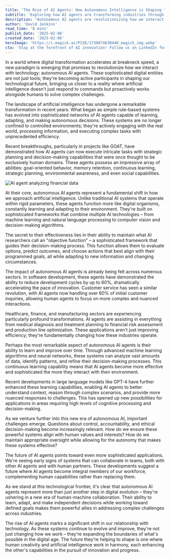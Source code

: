 ```yaml
---
title: 'The Rise of AI Agents: How Autonomous Intelligence is Shaping the Future'
subtitle: 'Exploring how AI agents are transforming industries through autonomous decision-making'
description: "Autonomous AI agents are revolutionizing how we interact with technology, evolving from simple rule-based systems to sophisticated networks capable of learning, adapting, and making independent decisions. From healthcare to finance, these AI agents are transforming industries while raising important questions about the future of human-machine collaboration."
author: 'David Jenkins'
read_time: '8 mins'
publish_date: '2025-02-06'
created_date: '2025-02-06'
heroImage: 'https://i.magick.ai/PIXE/1738874630440_magick_img.webp'
cta: 'Stay at the forefront of AI innovation! Follow us on LinkedIn for daily updates on autonomous AI agents and the future of technology.'
---
```


In a world where digital transformation accelerates at breakneck speed, a new paradigm is emerging that promises to revolutionize how we interact with technology: autonomous AI agents. These sophisticated digital entities are not just tools; they're becoming active participants in shaping our technological future, bringing us closer to a reality where artificial intelligence doesn't just respond to commands but proactively works alongside humans to solve complex challenges.

The landscape of artificial intelligence has undergone a remarkable transformation in recent years. What began as simple rule-based systems has evolved into sophisticated networks of AI agents capable of learning, adapting, and making autonomous decisions. These systems are no longer confined to controlled environments; they're actively engaging with the real world, processing information, and executing complex tasks with unprecedented efficiency.

Recent breakthroughs, particularly in projects like GOAT, have demonstrated how AI agents can now execute intricate tasks with strategic planning and decision-making capabilities that were once thought to be exclusively human domains. These agents possess an impressive array of abilities: goal-oriented behavior, memory retention, continuous learning, strategic planning, environmental awareness, and even social capabilities.

![AI agent analyzing financial data](https://i.magick.ai/PIXE/1738874630444_magick_img.webp)

At their core, autonomous AI agents represent a fundamental shift in how we approach artificial intelligence. Unlike traditional AI systems that operate within rigid parameters, these agents function more like digital organisms, constantly learning and adapting to their environment. They're built on sophisticated frameworks that combine multiple AI technologies – from machine learning and natural language processing to computer vision and decision-making algorithms.

The secret to their effectiveness lies in their ability to maintain what AI researchers call an "objective function" – a sophisticated framework that guides their decision-making process. This function allows them to evaluate options, predict outcomes, and choose actions that best align with their programmed goals, all while adapting to new information and changing circumstances.

The impact of autonomous AI agents is already being felt across numerous sectors. In software development, these agents have demonstrated the ability to reduce development cycles by up to 60%, dramatically accelerating the pace of innovation. Customer service has seen a similar revolution, with AI agents now handling over 60% of initial customer inquiries, allowing human agents to focus on more complex and nuanced interactions.

Healthcare, finance, and manufacturing sectors are experiencing particularly profound transformations. AI agents are assisting in everything from medical diagnosis and treatment planning to financial risk assessment and production line optimization. These applications aren't just improving efficiency; they're fundamentally changing how these industries operate.

Perhaps the most remarkable aspect of autonomous AI agents is their ability to learn and improve over time. Through advanced machine learning algorithms and neural networks, these systems can analyze vast amounts of data, identify patterns, and refine their decision-making processes. This continuous learning capability means that AI agents become more effective and sophisticated the more they interact with their environment.

Recent developments in large language models like GPT-4 have further enhanced these learning capabilities, enabling AI agents to better understand context, reason through complex scenarios, and provide more nuanced responses to challenges. This has opened up new possibilities for applications in areas requiring high levels of cognitive processing and decision-making.

As we venture further into this new era of autonomous AI, important challenges emerge. Questions about control, accountability, and ethical decision-making become increasingly relevant. How do we ensure these powerful systems align with human values and interests? How do we maintain appropriate oversight while allowing for the autonomy that makes these systems effective?

The future of AI agents points toward even more sophisticated applications. We're seeing early signs of systems that can collaborate in teams, both with other AI agents and with human partners. These developments suggest a future where AI agents become integral members of our workforce, complementing human capabilities rather than replacing them.

As we stand at this technological frontier, it's clear that autonomous AI agents represent more than just another step in digital evolution – they're ushering in a new era of human-machine collaboration. Their ability to learn, adapt, and make independent decisions while working toward defined goals makes them powerful allies in addressing complex challenges across industries.

The rise of AI agents marks a significant shift in our relationship with technology. As these systems continue to evolve and improve, they're not just changing how we work – they're expanding the boundaries of what's possible in the digital age. The future they're helping to shape is one where human creativity and artificial intelligence work in harmony, each enhancing the other's capabilities in the pursuit of innovation and progress.